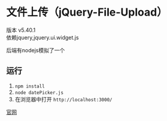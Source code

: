 # 文件上传（jQuery-File-Upload）

版本 v5.40.1     
依赖jquery,jquery.ui.widget.js

后端有nodejs模拟了一个

## 运行
1. `npm install`
1. `node datePicker.js`
1. 在浏览器中打开 `http://localhost:3000/`


[官网](https://github.com/blueimp/jQuery-File-Upload/)    